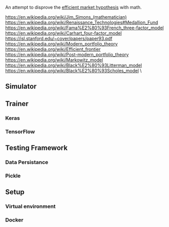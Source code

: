 An attempt to disprove the [efficient market hypothesis](https://en.wikipedia.org/wiki/Efficient-market_hypothesis) with math. 

https://en.wikipedia.org/wiki/Jim_Simons_(mathematician) \
https://en.wikipedia.org/wiki/Renaissance_Technologies#Medallion_Fund \
https://en.wikipedia.org/wiki/Fama%E2%80%93French_three-factor_model \
https://en.wikipedia.org/wiki/Carhart_four-factor_model \
https://isl.stanford.edu/~cover/papers/paper93.pdf \
https://en.wikipedia.org/wiki/Modern_portfolio_theory \
https://en.wikipedia.org/wiki/Efficient_frontier \
https://en.wikipedia.org/wiki/Post-modern_portfolio_theory \
https://en.wikipedia.org/wiki/Markowitz_model \
https://en.wikipedia.org/wiki/Black%E2%80%93Litterman_model \
https://en.wikipedia.org/wiki/Black%E2%80%93Scholes_model \

## Simulator

## Trainer

### Keras

### TensorFlow

## Testing Framework

### Data Persistance

### Pickle

## Setup

### Virtual environment

### Docker

